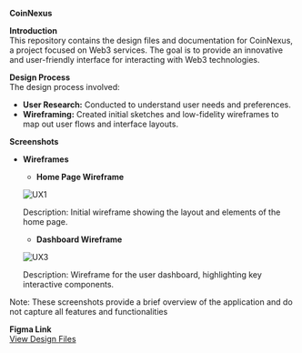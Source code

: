 **CoinNexus**

**Introduction**  
This repository contains the design files and documentation for CoinNexus, a project focused on Web3 services. The goal is to provide an innovative and user-friendly interface for interacting with Web3 technologies.

**Design Process**  
The design process involved:
- **User Research:** Conducted to understand user needs and preferences.
- **Wireframing:** Created initial sketches and low-fidelity wireframes to map out user flows and interface layouts.


**Screenshots**
- **Wireframes**
  - **Home Page Wireframe**
    
  ![UX1](https://github.com/user-attachments/assets/10fe586d-fc16-4654-97e3-46e471e3ebb4)
  
  Description: Initial wireframe showing the layout and elements of the home page.

  - **Dashboard Wireframe**
    
   ![UX3](https://github.com/user-attachments/assets/ac8683a9-0b7d-44de-adfb-9a50758705c1)

  Description: Wireframe for the user dashboard, highlighting key interactive components.

Note: These screenshots provide a brief overview of the application and do not capture all features and functionalities

**Figma Link**  
[View Design Files](https://www.figma.com/design/N560pAXBSUJwkt0Ohpu3P0/Work?node-id=1-40&t=wqdUAwf2618HK3dP-1)





